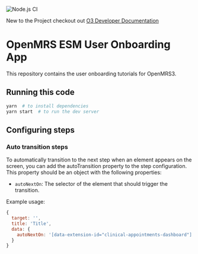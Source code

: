 ![Node.js CI](https://github.com/openmrs/openmrs-esm-template-app/workflows/Node.js%20CI/badge.svg)

New to the Project checkout out [O3 Developer Documentation](https://openmrs.atlassian.net/wiki/x/IABBHg)

# OpenMRS ESM User Onboarding App

This repository contains the user onboarding tutorials for OpenMRS3.

## Running this code

```sh
yarn  # to install dependencies
yarn start  # to run the dev server
```

## Configuring steps



### Auto transition steps
To automatically transition to the next step when an element appears on the screen, you can add the autoTransition property to the step configuration. This property should be an object with the following properties:

 - `autoNextOn`: The selector of the element that should trigger the transition.

Example usage:

```js
{
  target: '',
  title: 'Title',
  data: {
    autoNextOn: '[data-extension-id="clinical-appointments-dashboard"]',
  }
}
```

